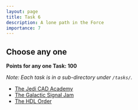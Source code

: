 ```yaml
---
layout: page
title: Task 6
description: A lone path in the Force
importance: 7
---
```


## Choose any one

**Points for any one Task: 100**

*Note: Each task is in a sub-directory under `/tasks/`.*

- [The Jedi CAD Academy](/subtasks/task6_1)  
- [The Galactic Signal Jam](/subtasks/task6_2)  
- [The HDL Order](/subtasks/task6_3)  

